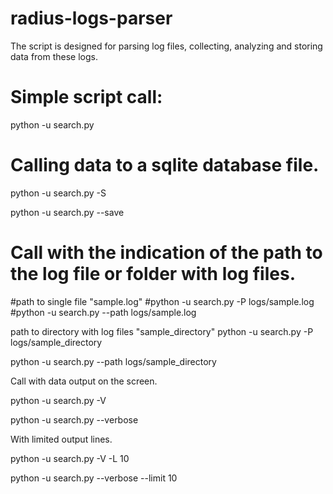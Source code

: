 # radius-logs-parser

The script is designed for parsing log files, collecting, analyzing and storing data from these logs.

# Simple script call:

python -u search.py

# Calling data to a sqlite database file.

python -u search.py -S

python -u search.py --save

# Call with the indication of the path to the log file or folder with log files.

#path to single file "sample.log"
#python -u search.py -P logs/sample.log
#python -u search.py --path logs/sample.log

path to directory with log files "sample_directory"
python -u search.py -P logs/sample_directory

python -u search.py --path logs/sample_directory

Call with data output on the screen.

python -u search.py -V

python -u search.py --verbose

With limited output lines.

python -u search.py -V -L 10

python -u search.py --verbose --limit 10

